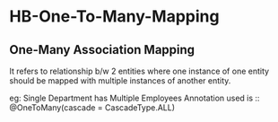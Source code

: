 # HB-One-To-Many-Mapping

One-Many Association Mapping
-----------------------------------------
It refers to relationship b/w 2 entities where one instance of one entity should be
mapped with multiple instances of
another entity.

eg: Single Department has Multiple Employees
Annotation used is :: @OneToMany(cascade = CascadeType.ALL)
